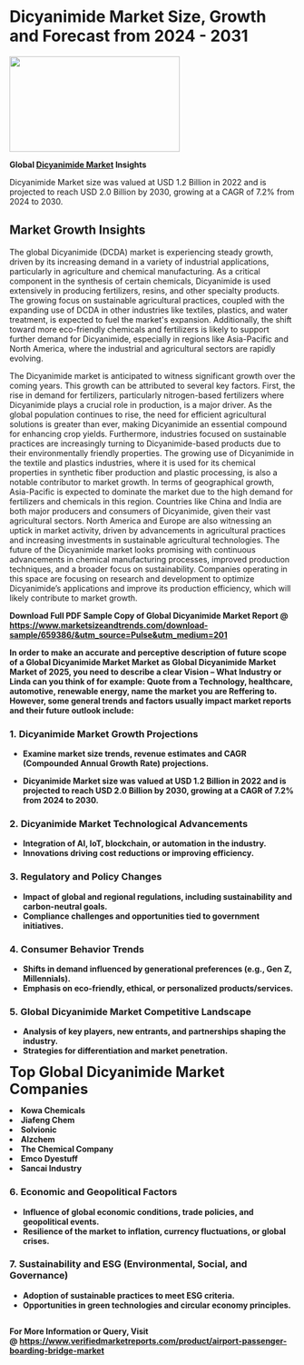 <H1>Dicyanimide Market Size, Growth and Forecast from 2024 - 2031</H1><img class="aligncenter size-medium wp-image-584254" src="https://thirdeyenews.in/wp-content/uploads/2024/09/Global-Market-Research-300x168.jpeg" alt="" width="300" height="168" /><p><strong>Global&nbsp;<a href="https://www.marketsizeandtrends.com/download-sample/659386/&amp;utm_source=Pulse&amp;utm_medium=201">Dicyanimide Market</a> Insights</strong></p><p>Dicyanimide Market size was valued at USD 1.2 Billion in 2022 and is projected to reach USD 2.0 Billion by 2030, growing at a CAGR of 7.2% from 2024 to 2030.</p><p><h2>Market Growth Insights</h2> <p>The global Dicyanimide (DCDA) market is experiencing steady growth, driven by its increasing demand in a variety of industrial applications, particularly in agriculture and chemical manufacturing. As a critical component in the synthesis of certain chemicals, Dicyanimide is used extensively in producing fertilizers, resins, and other specialty products. The growing focus on sustainable agricultural practices, coupled with the expanding use of DCDA in other industries like textiles, plastics, and water treatment, is expected to fuel the market's expansion. Additionally, the shift toward more eco-friendly chemicals and fertilizers is likely to support further demand for Dicyanimide, especially in regions like Asia-Pacific and North America, where the industrial and agricultural sectors are rapidly evolving.</p> <p><strong></strong></p> <p>The Dicyanimide market is anticipated to witness significant growth over the coming years. This growth can be attributed to several key factors. First, the rise in demand for fertilizers, particularly nitrogen-based fertilizers where Dicyanimide plays a crucial role in production, is a major driver. As the global population continues to rise, the need for efficient agricultural solutions is greater than ever, making Dicyanimide an essential compound for enhancing crop yields. Furthermore, industries focused on sustainable practices are increasingly turning to Dicyanimide-based products due to their environmentally friendly properties. The growing use of Dicyanimide in the textile and plastics industries, where it is used for its chemical properties in synthetic fiber production and plastic processing, is also a notable contributor to market growth. In terms of geographical growth, Asia-Pacific is expected to dominate the market due to the high demand for fertilizers and chemicals in this region. Countries like China and India are both major producers and consumers of Dicyanimide, given their vast agricultural sectors. North America and Europe are also witnessing an uptick in market activity, driven by advancements in agricultural practices and increasing investments in sustainable agricultural technologies. The future of the Dicyanimide market looks promising with continuous advancements in chemical manufacturing processes, improved production techniques, and a broader focus on sustainability. Companies operating in this space are focusing on research and development to optimize Dicyanimide’s applications and improve its production efficiency, which will likely contribute to market growth. <p><strong></p><p><span class=""><strong>Download Full PDF Sample Copy of Global Dicyanimide Market Report</strong> @ <a href="https://www.marketsizeandtrends.com/download-sample/659386/&amp;utm_source=Pulse&amp;utm_medium=201" target="_blank">https://www.marketsizeandtrends.com/download-sample/659386/&amp;utm_source=Pulse&amp;utm_medium=201</a></span></p><p>In order to make an accurate and perceptive description of future scope of a Global&nbsp;Dicyanimide Market Market as Global&nbsp;Dicyanimide Market Market of 2025, you need to describe a clear Vision &ndash; What Industry or Linda can you think of for example: Quote from a Technology, healthcare, automotive, renewable energy, name the market you are Reffering to. However, some general trends and factors usually impact market reports and their future outlook include:</p><h3>1.&nbsp;<strong>Dicyanimide Market Growth Projections</strong></h3><ul><li>Examine market size trends, revenue estimates and CAGR (Compounded Annual Growth Rate) projections.</li><li><p>Dicyanimide Market size was valued at USD 1.2 Billion in 2022 and is projected to reach USD 2.0 Billion by 2030, growing at a CAGR of 7.2% from 2024 to 2030.</p></li></ul><h3>2.&nbsp;<strong>Dicyanimide Market Technological Advancements</strong></h3><ul><li>Integration of AI, IoT, blockchain, or automation in the industry.</li><li>Innovations driving cost reductions or improving efficiency.</li></ul><h3>3.&nbsp;<strong>Regulatory and Policy Changes</strong></h3><ul><li>Impact of global and regional regulations, including sustainability and carbon-neutral goals.</li><li>Compliance challenges and opportunities tied to government initiatives.</li></ul><h3>4.&nbsp;<strong>Consumer Behavior Trends</strong></h3><ul><li>Shifts in demand influenced by generational preferences (e.g., Gen Z, Millennials).</li><li>Emphasis on eco-friendly, ethical, or personalized products/services.</li></ul><h3>5.&nbsp;<strong>Global Dicyanimide Market Competitive Landscape</strong></h3><ul><li>Analysis of key players, new entrants, and partnerships shaping the industry.</li><li>Strategies for differentiation and market penetration.</li></ul><p data-pm-slice="1 1 []"><span style="color: inherit; font-family: inherit; font-size: 25px;">Top Global Dicyanimide Market Companies</span></p><div class="" data-test-id=""><p><li>Kowa Chemicals</li><li> Jiafeng Chem</li><li> Solvionic</li><li> Alzchem</li><li> The Chemical Company</li><li> Emco Dyestuff</li><li> Sancai Industry</li></p></div><h3>6.&nbsp;<strong>Economic and Geopolitical Factors</strong></h3><ul><li>Influence of global economic conditions, trade policies, and geopolitical events.</li><li>Resilience of the market to inflation, currency fluctuations, or global crises.</li></ul><h3>7.&nbsp;<strong>Sustainability and ESG (Environmental, Social, and Governance)</strong></h3><ul><li>Adoption of sustainable practices to meet ESG criteria.</li><li>Opportunities in green technologies and circular economy principles.</li></ul><h2><strong style="font-size: 14px;">For More Information or Query, Visit @&nbsp;</strong><a style="background-color: #ffffff; font-size: 14px;" href="https://www.marketsizeandtrends.com/report/dicyanimide-market/" target="_blank">https://www.verifiedmarketreports.com/product/airport-passenger-boarding-bridge-market</a></h2>
